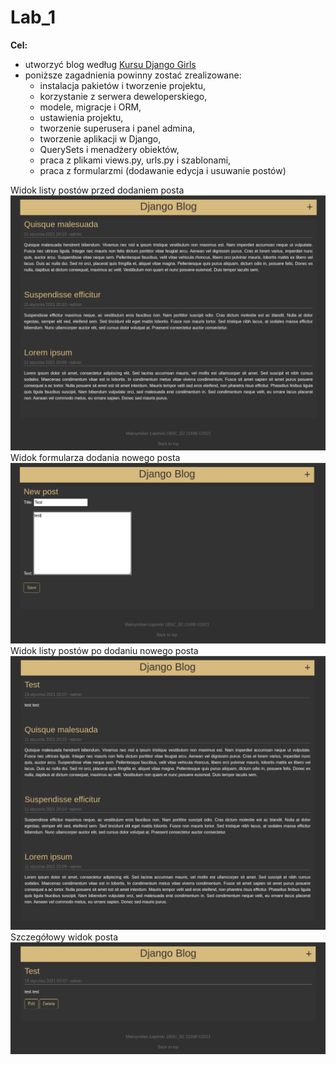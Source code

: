 # Lab_1

**Cel:**
- utworzyć blog według [Kursu Django Girls](https://tutorial.djangogirls.org/pl/)
- poniższe zagadnienia powinny zostać zrealizowane:
  - instalacja pakietów i tworzenie projektu,
  - korzystanie z serwera deweloperskiego,
  - modele, migracje i ORM,
  - ustawienia projektu,
  - tworzenie superusera i panel admina,
  - tworzenie aplikacji w Django,
  - QuerySets i menadżery obiektów,
  - praca z plikami views.py, urls.py i szablonami,
  - praca z formularzmi (dodawanie edycja i usuwanie postów)

Widok listy postów przed dodaniem posta
![alt_text](screeny/post_list.png)
Widok formularza dodania nowego posta
![alt_text](screeny/new_post.png)
Widok listy postów po dodaniu nowego posta
![alt_text](screeny/post_list_new.png)
Szczegółowy widok posta
![alt_text](screeny/post_detail.png)
